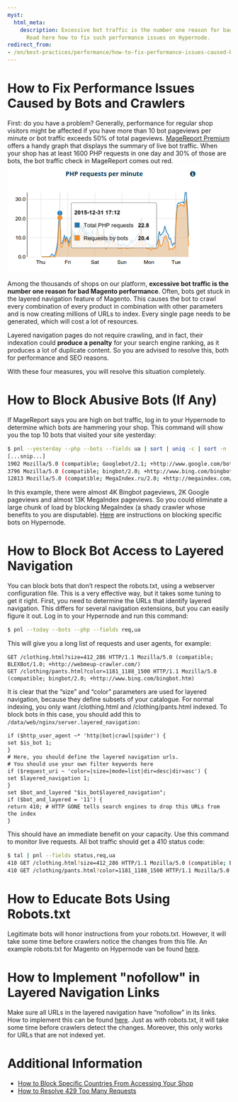```yaml
---
myst:
  html_meta:
    description: Excessive bot traffic is the number one reason for bad Magento performance.
      Read here how to fix such performance issues on Hypernode.
redirect_from:
- /en/best-practices/performance/how-to-fix-performance-issues-caused-by-bots-and-crawlers/
---
```


<!-- source: https://support.hypernode.com/en/best-practices/performance/how-to-fix-performance-issues-caused-by-bots-and-crawlers/ -->

# How to Fix Performance Issues Caused by Bots and Crawlers

First: do you have a problem? Generally, performance for regular shop visitors might be affected if you have more than 10 bot pageviews per minute or bot traffic exceeds 50% of total pageviews. [MageReport Premium](https://www.magereport.com) offers a handy graph that displays the summary of live bot traffic. When your shop has at least 1600 PHP requests in one day and 30% of those are bots, the bot traffic check in MageReport comes out red.![](_res/ZTy7Y6OGj6aJmCKOGlyZvOQx96UH21Yexg.png)

Among the thousands of shops on our platform, **excessive bot traffic is the number one reason for bad Magento performance**. Often, bots get stuck in the layered navigation feature of Magento. This causes the bot to crawl every combination of every product in combination with other parameters and is now creating millions of URLs to index. Every single page needs to be generated, which will cost a lot of resources.

Layered navigation pages do not require crawling, and in fact, their indexation could **produce a penalty** for your search engine ranking, as it produces a lot of duplicate content. So you are advised to resolve this, both for performance and SEO reasons.

With these four measures, you will resolve this situation completely.

# How to Block Abusive Bots (If Any)

If MageReport says you are high on bot traffic, log in to your Hypernode to determine which bots are hammering your shop. This command will show you the top 10 bots that visited your site yesterday:

```bash
$ pnl --yesterday --php --bots --fields ua | sort | uniq -c | sort -n
[...snip...]
1902 Mozilla/5.0 (compatible; Googlebot/2.1; +http://www.google.com/bot.html)
3796 Mozilla/5.0 (compatible; bingbot/2.0; +http://www.bing.com/bingbot.htm)
12813 Mozilla/5.0 (compatible; MegaIndex.ru/2.0; +http://megaindex.com/crawler)

```

In this example, there were almost 4K Bingbot pageviews, 2K Google pageviews and almost 13K MegaIndex pageviews. So you could eliminate a large chunk of load by blocking MegaIndex (a shady crawler whose benefits to you are disputable). [Here](https://support.hypernode.com/knowledgebase/blocking-user-agents-referrers/) are instructions on blocking specific bots on Hypernode.

# How to Block Bot Access to Layered Navigation

You can block bots that don’t respect the robots.txt, using a webserver configuration file. This is a very effective way, but it takes some tuning to get it right. First, you need to determine the URLs that identify layered navigation. This differs for several navigation extensions, but you can easily figure it out. Log in to your Hypernode and run this command:

```bash
$ pnl --today --bots --php --fields req,ua

```

This will give you a long list of requests and user agents, for example:

```nginx
GET /clothing.html?size=412_286 HTTP/1.1 Mozilla/5.0 (compatible; BLEXBot/1.0; +http://webmeup-crawler.com/)
GET /clothing/pants.html?color=1181_1188_1500 HTTP/1.1 Mozilla/5.0 (compatible; bingbot/2.0; +http://www.bing.com/bingbot.htm)

```

It is clear that the “size” and “color” parameters are used for layered navigation, because they define subsets of your catalogue. For normal indexing, you only want /clothing.html and /clothing/pants.html indexed. To block bots in this case, you should add this to `/data/web/nginx/server.layered_navigation:`

```nginx
if ($http_user_agent ~* 'http|bot|crawl|spider') {
set $is_bot 1;
}
# Here, you should define the layered navigation urls.
# You should use your own filter keywords here
if ($request_uri ~ 'color=|size=|mode=list|dir=desc|dir=asc') {
set $layered_navigation 1;
}
set $bot_and_layered "$is_bot$layered_navigation";
if ($bot_and_layered = '11') {
return 410; # HTTP GONE tells search engines to drop this URLs from the index
}

```

This should have an immediate benefit on your capacity. Use this command to monitor live requests. All bot traffic should get a 410 status code:

```bash
$ tal | pnl --fields status,req,ua
410 GET /clothing.html?size=412_286 HTTP/1.1 Mozilla/5.0 (compatible; BLEXBot/1.0; +http://webmeup-crawler.com/)
410 GET /clothing/pants.html?color=1181_1188_1500 HTTP/1.1 Mozilla/5.0 (compatible; bingbot/2.0; +http://www.bing.com/bingbot.htm)

```

# How to Educate Bots Using Robots.txt

Legitimate bots will honor instructions from your robots.txt. However, it will take some time before crawlers notice the changes from this file. An example robots.txt for Magento on Hypernode van be found [here](https://gist.github.com/gwillem/feeada60fb6b4ebc5c3f).

# How to Implement "nofollow" in Layered Navigation Links

Make sure all URLs in the layered navigation have “nofollow” in its links. How to implement this can be found [here](https://www.byte.nl/blog/reduce-magento-resources-using-meta-tag-robots/). Just as with robots.txt, it will take some time before crawlers detect the changes. Moreover, this only works for URLs that are not indexed yet.

# Additional Information

- [How to Block Specific Countries From Accessing Your Shop](https://support.hypernode.com/knowledgebase/block-your-site-for-specific-countries/)
- [How to Resolve 429 Too Many Requests](https://support.hypernode.com/knowledgebase/resolving-429-many-requests/)
